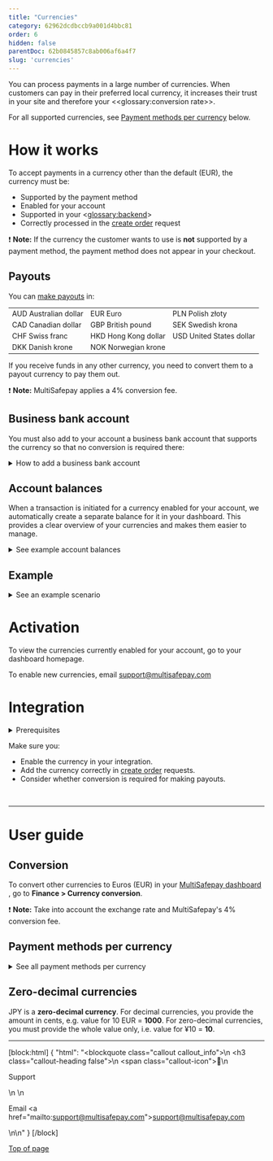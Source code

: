 ```yaml
---
title: "Currencies"
category: 62962dcdbccb9a001d4bbc81
order: 6
hidden: false
parentDoc: 62b0845857c8ab006af6a4f7
slug: 'currencies'
---
```


You can process payments in a large number of currencies. When customers can pay in their preferred local currency, it increases their trust in your site and therefore your <<glossary:conversion rate>>.

For all supported currencies, see [Payment methods per currency](#payment-methods-per-currency) below.

# How it works

To accept payments in a currency other than the default (EUR), the currency must be:

- Supported by the payment method
- Enabled for your account 
- Supported in your <<glossary:backend>>
- Correctly processed in the [create order](/reference/createorder/) request

❗️ **Note:** If the currency the customer wants to use is **not** supported by a payment method, the payment method does not appear in your checkout. 

## Payouts

You can [make payouts](/docs/payouts/) in: 

| | | |
|---|---|---|
| AUD Australian dollar | EUR Euro | PLN Polish złoty |
| CAD Canadian dollar | GBP British pound | SEK Swedish krona |
| CHF Swiss franc | HKD Hong Kong dollar | USD United States dollar |
| DKK Danish krone | NOK Norwegian krone |  |

If you receive funds in any other currency, you need to convert them to a payout currency to pay them out. 

❗️ **Note:** MultiSafepay applies a 4% conversion fee. 

## Business bank account

You must also add to your account a business bank account that supports the currency so that no conversion is required there:

<details id="how-to-add-business-bank-account">
<summary>How to add a business bank account</summary>
<br>

1. Sign in to your <a href="https://merchant.multisafepay.com" target="_blank">MultiSafepay dashboard</a> <i class="fa fa-external-link" style="font-size:12px;color:#8b929e"></i>.
2. Go to **Finances** > **Bank accounts**.
3. Click **Add new**. 
4. Process a bank transfer in the new currency to confirm the business bank account.

</details>

## Account balances

When a transaction is initiated for a currency enabled for your account, we automatically create a separate balance for it in your dashboard. This provides a clear overview of your currencies and makes them easier to manage. 

<details id="example-balances">
<summary>See example account balances</summary>
<br>

<img src="https://raw.githubusercontent.com/MultiSafepay/docs/master/static/img/AccountBalances.png" align ="center"/>

</details>

## Example

<details id="example-scenario">
<summary>See an example scenario</summary>
<br>

1. You have EUR, GBP, and BRL enabled for your account and supported in your <<glossary:backend>>.
2. A Brazilian customer wants to pay in BRL via Visa. Visa supports BRL.
3. Based on the customer's country, you display prices in BRL and at checkout, the payment page displays BRL. The customer feels as if they are paying in their local currency.

<img src="https://raw.githubusercontent.com/MultiSafepay/docs/master/static/img/CurrencyPaymentPage.png" align ="center"/>

4. You receive the funds in the BRL balance in your dashboard.

<img src="https://raw.githubusercontent.com/MultiSafepay/docs/master/static/img/AccountBalancesBRL.png" align ="center"/>

5. To pay out funds, MultiSafepay converts to EUR and charges a 4% fee. 

<img src="https://raw.githubusercontent.com/MultiSafepay/docs/master/static/img/CurrenciesPayout.png" align ="center"/>

</details>

# Activation

To view the currencies currently enabled for your account, go to your dashboard homepage.

To enable new currencies, email <support@multisafepay.com>

# Integration

<details id="prerequisites">
<summary>Prerequisites</summary>
<br>

You must have a business bank account under your account that supports the currency so that no conversion is required there.

</details>

Make sure you:

- Enable the currency in your integration. 
- Add the currency correctly in [create order](/reference/createorder/) requests.
- Consider whether conversion is required for making payouts. 

<br>

---

# User guide

## Conversion

To convert other currencies to Euros (EUR) in your <a href="https://merchant.multisafepay.com" target="_blank">MultiSafepay dashboard</a> <i class="fa fa-external-link" style="font-size:12px;color:#8b929e"></i>, go to **Finance > Currency conversion**. 

❗️ **Note:** Take into account the exchange rate and MultiSafepay's 4% conversion fee.

## Payment methods per currency

<details id="payment-methods-per-currency">
<summary>See all payment methods per currency</summary>
<br>

In this table, "cards" means: Apple Pay, Google Pay, Maestro, Mastercard, and Visa.
Cards support all currencies.

| Currency | Payment methods |
|---|---|
| AED United Arab Emirates dirham | Cards |
| AUD Australian dollar | Cards, PayPal |
| BRL Brazilian real | Cards, PayPal |
| CAD Canadian dollar | Bank transfer, cards, PayPal |
| CHF Swiss franc | Bank transfer, cards, PayPal, Sofort |
| CLP Chilean peso | Cards |
| CNY Chinese yuan | Cards |
| COP Colombian peso | Cards |
| CZK Czech koruna | Bank transfer, cards, PayPal, TrustPay |
| DKK Danish krone | Bank transfer, cards, Klarna, PayPal |
| EUR Euro | All payment methods |
| GBP Pound Sterling | Bank transfer, cards, Klarna, PayPal, Paysafecard, Sofort, Trustly |
| HKD Hong Kong dollar | Alipay+, bank transfer, cards, PayPal |
| HRK Croatian kuna | Cards, PayPal |
| HUF Hungarian forint | Bank transfer, cards, Google Pay, Maestro, Mastercard, PayPal, Sofort |
| ILS Israeli new shekel | Cards |
| INR Indian rupee | Cards |
| ISK Icelandic króna | Cards |
| JPY Japanese yen | Bank transfer, cards, PayPal |
| KRW South Korean won | Alipay+, cards |
| MXN Mexican peso | Cards, PayPal |
| MYR Malaysian ringgit | Alipay+, cards, PayPal |
| NOK Norwegian krone | Bank transfer, cards, Klarna, PayPal |
| NZD New Zealand dollar | Cards, PayPal |
| PEN Peruvian Sol | Cards |
| PHP Philippine peso | Alipay+, PayPal |
| PLN Polish złoty | Bank transfer, cards, Dotpay, PayPal, Sofort |
| RON Romanian leu | Cards |
| RUB Russian ruble | Cards, PayPal |
| SEK Swedish krona | Bank transfer, cards, Klarna, PayPal, Trustly |
| SGD Singapore dollar | Cards, PayPal |
| THB Thai baht | Alipay+, PayPal |
| TRY Turkish lira | Cards, PayPal |
| TWD New Taiwan dollar | Cards, PayPal |
| USD United States dollar | Alipay+, Alipay, bank transfer, cards, PayPal, Paysafecard |
| VEF Venezuelan bolívar | Cards |
| ZAR South African rand | Cards |

</details>

## Zero-decimal currencies

JPY is a **zero-decimal currency**.
For decimal currencies, you provide the amount in cents, e.g. value for 10 EUR = **1000**. 
For zero-decimal currencies, you must provide the whole value only, i.e. value for ¥10 = **10**. 
<br>

---

[block:html]
{
  "html": "<blockquote class=\"callout callout_info\">\n    <h3 class=\"callout-heading false\">\n        <span class=\"callout-icon\">💬</span>\n        <p>Support</p>\n    </h3>\n    <p>Email <a href=\"mailto:support@multisafepay.com\">support@multisafepay.com</a></p>\n</blockquote>\n"
}
[/block]

[Top of page](#)